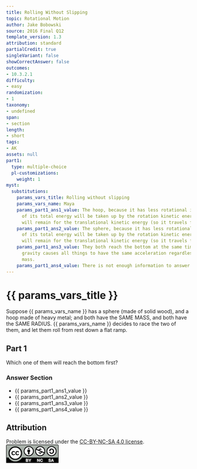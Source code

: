 ```yaml
---
title: Rolling Without Slipping
topic: Rotational Motion
author: Jake Bobowski
source: 2016 Final Q12
template_version: 1.3
attribution: standard
partialCredit: true
singleVariant: false
showCorrectAnswer: false
outcomes:
- 10.3.2.1
difficulty:
- easy
randomization:
- 1
taxonomy:
- undefined
span:
- section
length:
- short
tags:
- AK
assets: null
part1:
  type: multiple-choice
  pl-customizations:
    weight: 1
myst:
  substitutions:
    params_vars_title: Rolling without slipping
    params_vars_name: Maya
    params_part1_ans1_value: The hoop, because it has less rotational intera, less
      of its total energy will be taken up by the rotation kinetic energy and more
      will remain for the translational kinetic energy (so it travels faster
    params_part1_ans2_value: The sphere, because it has less rotational inertia, less
      of its total energy will be taken up by the rotation kinetic energy and more
      will remain for the translational kinetic energy (so it travels faster
    params_part1_ans3_value: They both reach the bottom at the same time, because
      gravity causes all things to have the same acceleration regardless of their
      mass.
    params_part1_ans4_value: There is not enough information to answer this question.
---
```

# {{ params_vars_title }}
Suppose {{ params_vars_name }} has a sphere (made of solid wood), and a hoop made of heavy metal; and both have the SAME MASS, and both have the SAME RADIUS.
{{ params_vars_name }} decides to race the two of them, and let them roll from rest down a flat ramp.

## Part 1

Which one of them will reach the bottom first?

### Answer Section

- {{ params_part1_ans1_value }}
- {{ params_part1_ans2_value }}
- {{ params_part1_ans3_value }}
- {{ params_part1_ans4_value }}

## Attribution

Problem is licensed under the [CC-BY-NC-SA 4.0 license](https://creativecommons.org/licenses/by-nc-sa/4.0/).<br> ![The Creative Commons 4.0 license requiring attribution-BY, non-commercial-NC, and share-alike-SA license.](https://raw.githubusercontent.com/firasm/bits/master/by-nc-sa.png)